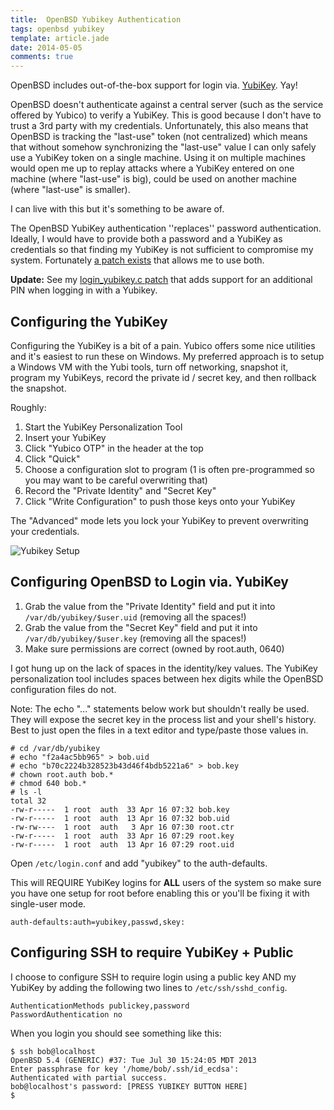 ```yaml
---
title:  OpenBSD Yubikey Authentication
tags: openbsd yubikey
template: article.jade
date: 2014-05-05
comments: true
---
```


OpenBSD includes out-of-the-box support for login via. [YubiKey][yubikey].  Yay!

OpenBSD doesn't authenticate against a central server (such as the service offered by Yubico) to verify a YubiKey.  This is good because I don't have to trust a 3rd party with my credentials.  Unfortunately, this also means that OpenBSD is tracking the "last-use" token (not centralized) which means that without somehow synchronizing the "last-use" value I can only safely use a YubiKey token on a single machine.  Using it on multiple machines would open me up to replay attacks where a YubiKey entered on one machine (where "last-use" is big), could be used on another machine (where "last-use" is smaller).

I can live with this but it's something to be aware of.

The OpenBSD YubiKey authentication ''replaces'' password authentication.  Ideally, I would have to provide both a password and a YubiKey as credentials so that finding my YubiKey is not sufficient to compromise my system.  Fortunately [a patch exists][patch] that allows me to use both.

<div class="alert alert-success">
<b>Update:</b> See my <a href="../openbsd-yubikey-pin/">login_yubikey.c patch</a> that adds support for an additional PIN when logging in with a Yubikey.
</div>

## Configuring the YubiKey ##

Configuring the YubiKey is a bit of a pain.  Yubico offers some nice utilities and it's easiest to run these on Windows.  My preferred approach is to setup a Windows VM with the Yubi tools, turn off networking, snapshot it, program my YubiKeys, record the private id / secret key, and then rollback the snapshot.

Roughly:

1. Start the YubiKey Personalization Tool
2. Insert your YubiKey
3. Click "Yubico OTP" in the header at the top
4. Click "Quick"
5. Choose a configuration slot to program (1 is often pre-programmed so you may want to be careful overwriting that)
6. Record the "Private Identity" and "Secret Key"
7. Click "Write Configuration" to push those keys onto your YubiKey

The "Advanced" mode lets you lock your YubiKey to prevent overwriting your credentials.

![Yubikey Setup](setup.png)

## Configuring OpenBSD to Login via. YubiKey ##

1. Grab the value from the "Private Identity" field and put it into `/var/db/yubikey/$user.uid` (removing all the spaces!)
2. Grab the value from the "Secret Key" field and put it into `/var/db/yubikey/$user.key` (removing all the spaces!)
3. Make sure permissions are correct (owned by root.auth, 0640)

<div class="alert alert-info">I got hung up on the lack of spaces in the identity/key values.  The YubiKey personalization tool includes spaces between hex digits while the OpenBSD configuration files do not. </div>

Note: The echo "..." statements below work but shouldn't really be used.  They will expose the secret key in the process list and your shell's history.  Best to just open the files in a text editor and type/paste those values in.

```
# cd /var/db/yubikey
# echo "f2a4ac5bb965" > bob.uid
# echo "b70c2224b328523b43d46f4bdb5221a6" > bob.key
# chown root.auth bob.*
# chmod 640 bob.*
# ls -l
total 32
-rw-r-----  1 root  auth  33 Apr 16 07:32 bob.key
-rw-r-----  1 root  auth  13 Apr 16 07:32 bob.uid
-rw-rw----  1 root  auth   3 Apr 16 07:30 root.ctr
-rw-r-----  1 root  auth  33 Apr 16 07:29 root.key
-rw-r-----  1 root  auth  13 Apr 16 07:29 root.uid
```

Open `/etc/login.conf` and add "yubikey" to the auth-defaults.  

<div class="alert alert-danger">This will REQUIRE YubiKey logins for <b>ALL</b> users of the system so make sure you have one setup for root before enabling this or you'll be fixing it with single-user mode.</div>

```
auth-defaults:auth=yubikey,passwd,skey:
```

## Configuring SSH to require YubiKey + Public ##

I choose to configure SSH to require login using a public key AND my YubiKey by adding the following two lines to `/etc/ssh/sshd_config`.

```
AuthenticationMethods publickey,password
PasswordAuthentication no
```

When you login you should see something like this:

```
$ ssh bob@localhost
OpenBSD 5.4 (GENERIC) #37: Tue Jul 30 15:24:05 MDT 2013
Enter passphrase for key '/home/bob/.ssh/id_ecdsa':
Authenticated with partial success.
bob@localhost's password: [PRESS YUBIKEY BUTTON HERE]
$
```

[article]: http://blog.cmacr.ae/2fa-with-the-yubikey-for-ssh-access/
[yubikey]: https://www.yubico.com/products/yubikey-hardware/yubikey/
[patch]: http://comments.gmane.org/gmane.os.openbsd.tech/34693
